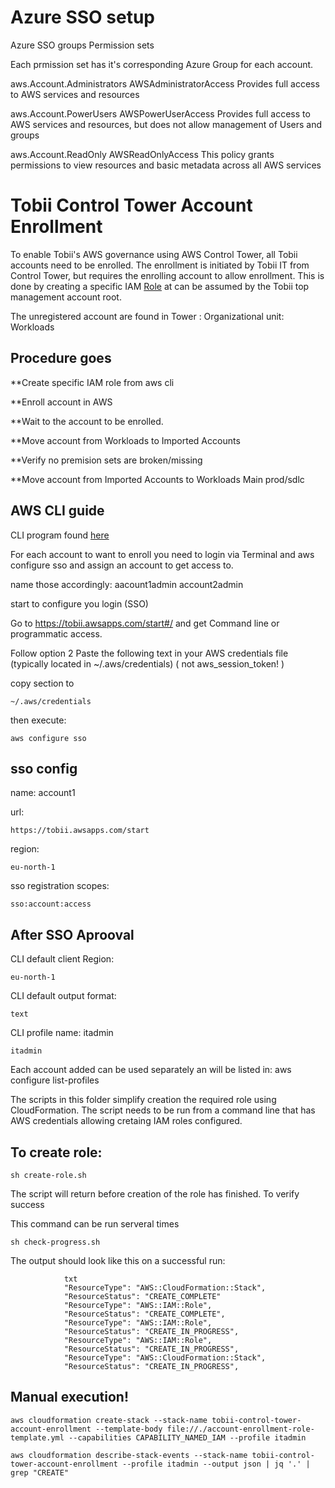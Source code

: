 # Azure SSO setup
Azure SSO groups                                    Permission sets

Each prmission set has it's corresponding Azure Group for each account. 

<p>aws.Account.Administrators                  AWSAdministratorAccess Provides full access to AWS services and resources</p>

<p>aws.Account.PowerUsers                       AWSPowerUserAccess Provides full access to AWS services and resources, but does not allow management of Users and groups</p>

<p>aws.Account.ReadOnly                          AWSReadOnlyAccess This policy grants permissions to view resources and basic metadata across all AWS services</p>



# Tobii Control Tower Account Enrollment

To enable Tobii's AWS governance using AWS Control Tower, all Tobii accounts need to be enrolled.
The enrollment is initiated by Tobii IT from Control Tower, but requires the enrolling account to allow
enrollment. This is done by creating a specific IAM [Role](https://docs.aws.amazon.com/controltower/latest/userguide/enroll-account.html) at can be assumed by the Tobii top management account root.

The unregistered account are found in Tower : Organizational unit: Workloads
<p></p>
<h2>Procedure goes</h2> <p></p>
**Create specific IAM role from aws cli<p></p>
**Enroll account in AWS<p></p>
**Wait to the account to be enrolled.<p></p>
**Move account from Workloads to Imported Accounts<p></p>
**Verify no premision sets are broken/missing<p></p>
**Move account from Imported Accounts to Workloads Main prod/sdlc<p></p>

<h2> AWS CLI guide </h2>

CLI program found [here](https://docs.aws.amazon.com/cli/latest/userguide/getting-started-install.html)



For each account to want to enroll you need to login via Terminal and aws configure sso and assign an account to get access to. <p></p>
name those accordingly: aacount1admin account2admin<p></p>
start to configure you login (SSO)
<p></p>

Go to https://tobii.awsapps.com/start#/ and get Command line or programmatic access. <p></p>
Follow option 2 Paste the following text in your AWS credentials file (typically located in ~/.aws/credentials) ( not aws_session_token! )<p></p>


copy section to
```
~/.aws/credentials
```

then execute:<p></p>

```
aws configure sso
```
<H2>sso config</H2>

name: account1<p></p>
url:
```
https://tobii.awsapps.com/start
```
region: <p></p>
```
eu-north-1
```
sso registration scopes:<p></p>
```
sso:account:access
```
<h2>After SSO Aprooval</h2>

CLI default client Region: <p></p>
```
eu-north-1
```
CLI default output format:<p></p>
```
text
```
CLI profile name: itadmin
```
itadmin
```
Each account added can be used separately an will be listed in: aws configure list-profiles  
<p></p>

The scripts in this folder simplify creation the required role using CloudFormation. The script needs to be run from a
command line that has AWS credentials allowing cretaing IAM roles configured.

<h2>To create role:</h2>

```
sh create-role.sh
```

The script will return before creation of the role has finished. To verify success<p></p>
This command can be run serveral times
         
```
sh check-progress.sh 
```
The output should look like this on a successful run:

```
            txt
            "ResourceType": "AWS::CloudFormation::Stack",
            "ResourceStatus": "CREATE_COMPLETE"
            "ResourceType": "AWS::IAM::Role",
            "ResourceStatus": "CREATE_COMPLETE",
            "ResourceType": "AWS::IAM::Role",
            "ResourceStatus": "CREATE_IN_PROGRESS",
            "ResourceType": "AWS::IAM::Role",
            "ResourceStatus": "CREATE_IN_PROGRESS",
            "ResourceType": "AWS::CloudFormation::Stack",
            "ResourceStatus": "CREATE_IN_PROGRESS",
```

<h2>Manual execution!</h2>

```
aws cloudformation create-stack --stack-name tobii-control-tower-account-enrollment --template-body file://./account-enrollment-role-template.yml --capabilities CAPABILITY_NAMED_IAM --profile itadmin
```
```
aws cloudformation describe-stack-events --stack-name tobii-control-tower-account-enrollment --profile itadmin --output json | jq '.' | grep "CREATE"
```
